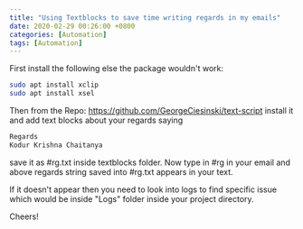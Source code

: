 ```yaml
---
title: "Using Textblocks to save time writing regards in my emails"
date: 2020-02-29 00:26:00 +0800
categories: [Automation]
tags: [Automation]
---
```


First install the following else the package wouldn't work:

```bash
sudo apt install xclip
sudo apt install xsel
```

Then from the Repo: https://github.com/GeorgeCiesinski/text-script install it and add text blocks about your regards saying

```bash
Regards
Kodur Krishna Chaitanya
```

save it as #rg.txt  inside textblocks folder. Now type in #rg in your email and above regards string saved into #rg.txt appears in your text.

If it doesn't appear then you need to look into logs to find specific issue which would be inside "Logs" folder inside your project directory.

Cheers!

